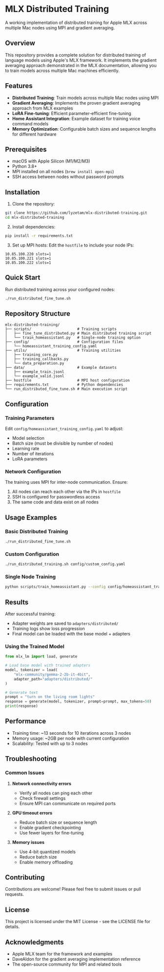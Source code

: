 # MLX Distributed Training

A working implementation of distributed training for Apple MLX across multiple Mac nodes using MPI and gradient averaging.

## Overview

This repository provides a complete solution for distributed training of language models using Apple's MLX framework. It implements the gradient averaging approach demonstrated in the MLX documentation, allowing you to train models across multiple Mac machines efficiently.

## Features

- **Distributed Training**: Train models across multiple Mac nodes using MPI
- **Gradient Averaging**: Implements the proven gradient averaging approach from MLX examples
- **LoRA Fine-tuning**: Efficient parameter-efficient fine-tuning
- **Home Assistant Integration**: Example dataset for training voice command models
- **Memory Optimization**: Configurable batch sizes and sequence lengths for different hardware

## Prerequisites

- macOS with Apple Silicon (M1/M2/M3)
- Python 3.8+
- MPI installed on all nodes (`brew install open-mpi`)
- SSH access between nodes without password prompts

## Installation

1. Clone the repository:
```bash
git clone https://github.com/lyzetam/mlx-distributed-training.git
cd mlx-distributed-training
```

2. Install dependencies:
```bash
pip install -r requirements.txt
```

3. Set up MPI hosts:
Edit the `hostfile` to include your node IPs:
```
10.85.100.220 slots=1
10.85.100.221 slots=1
10.85.100.222 slots=1
```

## Quick Start

Run distributed training across your configured nodes:

```bash
./run_distributed_fine_tune.sh
```

## Repository Structure

```
mlx-distributed-training/
├── scripts/                     # Training scripts
│   ├── fine_tune_distributed.py # Main distributed training script
│   └── train_homeassistant.py   # Single-node training option
├── config/                      # Configuration files
│   └── homeassistant_training_config.yaml
├── utils/                       # Training utilities
│   ├── training_core.py
│   ├── training_callbacks.py
│   └── data_preparation.py
├── data/                        # Example datasets
│   ├── example_train.jsonl
│   └── example_valid.jsonl
├── hostfile                     # MPI host configuration
├── requirements.txt             # Python dependencies
└── run_distributed_fine_tune.sh # Main execution script
```

## Configuration

### Training Parameters

Edit `config/homeassistant_training_config.yaml` to adjust:
- Model selection
- Batch size (must be divisible by number of nodes)
- Learning rate
- Number of iterations
- LoRA parameters

### Network Configuration

The training uses MPI for inter-node communication. Ensure:
1. All nodes can reach each other via the IPs in `hostfile`
2. SSH is configured for passwordless access
3. The same code and data exist on all nodes

## Usage Examples

### Basic Distributed Training
```bash
./run_distributed_fine_tune.sh
```

### Custom Configuration
```bash
./run_distributed_training.sh config/custom_config.yaml
```

### Single Node Training
```bash
python scripts/train_homeassistant.py --config config/homeassistant_training_config.yaml
```

## Results

After successful training:
- Adapter weights are saved to `adapters/distributed/`
- Training logs show loss progression
- Final model can be loaded with the base model + adapters

### Using the Trained Model

```python
from mlx_lm import load, generate

# Load base model with trained adapters
model, tokenizer = load(
    "mlx-community/gemma-2-2b-it-4bit",
    adapter_path="adapters/distributed/"
)

# Generate text
prompt = "turn on the living room lights"
response = generate(model, tokenizer, prompt=prompt, max_tokens=50)
print(response)
```

## Performance

- Training time: ~13 seconds for 10 iterations across 3 nodes
- Memory usage: ~2GB per node with current configuration
- Scalability: Tested with up to 3 nodes

## Troubleshooting

### Common Issues

1. **Network connectivity errors**
   - Verify all nodes can ping each other
   - Check firewall settings
   - Ensure MPI can communicate on required ports

2. **GPU timeout errors**
   - Reduce batch size or sequence length
   - Enable gradient checkpointing
   - Use fewer layers for fine-tuning

3. **Memory issues**
   - Use 4-bit quantized models
   - Reduce batch size
   - Enable memory offloading

## Contributing

Contributions are welcome! Please feel free to submit issues or pull requests.

## License

This project is licensed under the MIT License - see the LICENSE file for details.

## Acknowledgments

- Apple MLX team for the framework and examples
- DaveAldon for the gradient averaging implementation reference
- The open-source community for MPI and related tools
